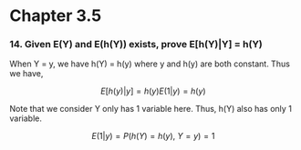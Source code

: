 # Chapter 3.5

### 14. Given E(Y) and E(h(Y)) exists, prove E[h(Y)|Y] = h(Y)

When Y = y, we have h(Y) = h(y) where y and h(y) are both constant. Thus we have,

$$
E[h(y)|y]=h(y)E(1|y)=h(y)
$$

Note that we consider Y only has 1 variable here. Thus, h(Y) also has only 1 variable.

$$
E(1|y)=P(h(Y)=h(y),\ Y=y)=1
$$